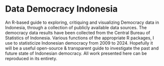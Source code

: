 # Data Democracy Indonesia

  An R-based guide to exploring, critiquing and visualizing Democracy data in Indonesia, through a collection of publicly available data sources. The democracy data results have been collected from the Central Bureau of Statistics of Indonesia.
  Various functions of the appropriate R packages, I use to statisticize Indonesian democracy from 2009 to 2024.
  Hopefully it will be a useful open-source & transparent guide to investigate the past and future state of Indonesian democracy. All work presented here can be reproduced in its entirety.
